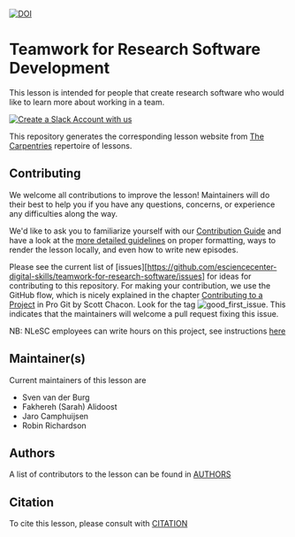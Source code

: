 [![DOI](https://zenodo.org/badge/309687811.svg)](https://zenodo.org/badge/latestdoi/309687811)

# Teamwork for Research Software Development

This lesson is intended for people that create research software
who would like to learn more about working in a team.

[![Create a Slack Account with us](https://img.shields.io/badge/Create_Slack_Account-The_Carpentries-071159.svg)](https://swc-slack-invite.herokuapp.com/)

This repository generates the corresponding lesson website from [The Carpentries](https://carpentries.org/) repertoire of lessons.

## Contributing
We welcome all contributions to improve the lesson! Maintainers will do their best to help you if you have any
questions, concerns, or experience any difficulties along the way.

We'd like to ask you to familiarize yourself with our [Contribution Guide](CONTRIBUTING.md) and have a look at
the [more detailed guidelines][lesson-example] on proper formatting, ways to render the lesson locally, and even
how to write new episodes.

Please see the current list of [issues][https://github.com/esciencecenter-digital-skills/teamwork-for-research-software/issues]
for ideas for contributing to this repository. For making your contribution, we use the GitHub flow, which is
nicely explained in the chapter [Contributing to a Project](http://git-scm.com/book/en/v2/GitHub-Contributing-to-a-Project) in Pro Git
by Scott Chacon.
Look for the tag ![good_first_issue](https://img.shields.io/badge/-good%20first%20issue-gold.svg).
This indicates that the maintainers will welcome a pull request fixing this issue.

NB: NLeSC employees can write hours on this project, see instructions [here](https://nlesc.sharepoint.com/:w:/s/teamwork-sig/EV4T550nVQNAqIr1gMk8peIBBrIF6K_LZ71ACZvDlNUGLQ?e=GZvpTU)

## Maintainer(s)

Current maintainers of this lesson are

* Sven van der Burg
* Fakhereh (Sarah) Alidoost
* Jaro Camphuijsen
* Robin Richardson

## Authors

A list of contributors to the lesson can be found in [AUTHORS](AUTHORS)

## Citation

To cite this lesson, please consult with [CITATION](CITATION.cff)

[lesson-example]: https://carpentries.github.io/lesson-example
